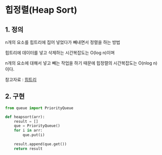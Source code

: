 # 힙정렬(Heap Sort)

## 1. 정의

n개의 요소를 힙트리에 집어 넣었다가 빼내면서 정렬을 하는 방법

힙트리에 데이터를 넣고 삭제하는 시간복잡도는 O(log n)이며 

n개의 요소에 대해서 넣고 빼는 작업을 하기 때문에 힙정렬의 시간복잡도는 O(nlog n)이다.

참고자료 : [힙트리](../tree/힙트리.md)

## 2. 구현

```python
from queue import PriorityQueue

def heapsort(arr):
    result = []
    que = PriorityQueue()
    for i in arr:
        que.put(i)
    
    result.append(que.get())
    return result
```